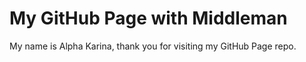 # My GitHub Page with Middleman

My name is Alpha Karina, thank you for visiting my GitHub Page repo.

